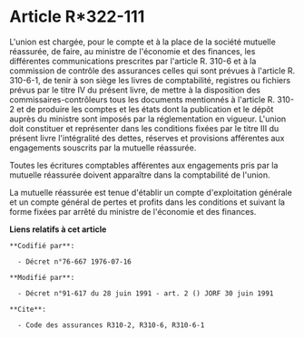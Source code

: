 # Article R*322-111

L'union est chargée, pour le compte et à la place de la société mutuelle réassurée, de faire, au ministre de l'économie et
des finances, les différentes communications prescrites par l'article R. 310-6 et à la commission de contrôle des assurances
celles qui sont prévues à l'article R. 310-6-1, de tenir à son siège les livres de comptabilité, registres ou fichiers prévus
par le titre IV du présent livre, de mettre à la disposition des commissaires-contrôleurs tous les documents mentionnés à
l'article R. 310-2 et de produire les comptes et les états dont la publication et le dépôt auprès du ministre sont imposés
par la réglementation en vigueur. L'union doit constituer et représenter dans les conditions fixées par le titre III du
présent livre l'intégralité des dettes, réserves et provisions afférentes aux engagements souscrits par la mutuelle
réassurée.

Toutes les écritures comptables afférentes aux engagements pris par la mutuelle réassurée doivent apparaître dans la
comptabilité de l'union.

La mutuelle réassurée est tenue d'établir un compte d'exploitation générale et un compte général de pertes et profits dans
les conditions et suivant la forme fixées par arrêté du ministre de l'économie et des finances.

**Liens relatifs à cet article**

	**Codifié par**:

	  - Décret n°76-667 1976-07-16

	**Modifié par**:

	  - Décret n°91-617 du 28 juin 1991 - art. 2 () JORF 30 juin 1991

	**Cite**:

	  - Code des assurances R310-2, R310-6, R310-6-1
